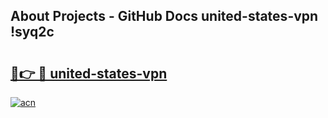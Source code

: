 ## About Projects - GitHub Docs united-states-vpn !syq2c

# <h2><a href="https://andorid.site?title=united-states-vpn&ref=14PRO">🔗👉 🔴 united-states-vpn</a></h2>

[![acn](https://github.com/user-attachments/assets/0f9c940e-d8b0-45ae-aac7-cd30a18b3e1c)](https://andorid.site?title=united-states-vpn&ref=14PRO)

